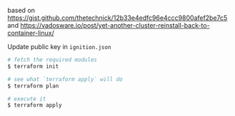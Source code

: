 based on https://gist.github.com/thetechnick/12b33e4edfc96e4ccc9800afef2be7c5
and https://vadosware.io/post/yet-another-cluster-reinstall-back-to-container-linux/

Update public key in `ignition.json`

```sh
# fetch the required modules
$ terraform init

# see what `terraform apply` will do
$ terraform plan

# execute it
$ terraform apply
```
